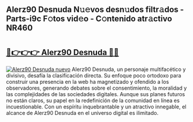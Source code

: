 ## Alerz90 Desnuda N𝚞𝚎vos desn𝚞dos filtr𝚊dos - Parts-i9c F𝚘tos vid𝚎o - C𝚘ntenido atr𝚊ctivo NR460

# <h2><a href="http://mb6zv5.tromn.icu/?c=Alerz90+Desnuda">🔗👉👉👉 Alerz90 Desnuda 🔗🔗</a></h2>

[![Alerz90 Desnuda nuevo](https://i.imgur.com/pEAQMta.gif)](http://mb6zv5.tromn.icu/?c=Alerz90+Desnuda)
Alerz90 Desnuda, un personaje multifacético y divisivo, desafía la clasificación directa. Su enfoque poco ortodoxo para construir una presencia en la web ha magnetizado y ofendido a los observadores, generando debates sobre el consentimiento, la moralidad y las complejidades de las sociedades digitales. Aunque sus planes futuros no están claros, su papel en la redefinición de la comunidad en línea es incuestionable. Con un espíritu inquebrantable y un atractivo innegable, el alcance de Alerz90 Desnuda en el universo digital es ilimitado.

